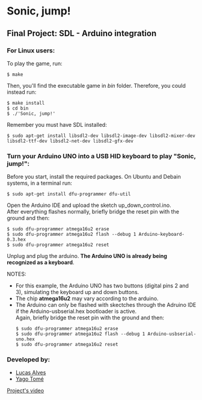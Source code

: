 # Sonic, jump!
## Final Project: SDL - Arduino integration

### For Linux users:

To play the game, run:
```
$ make
```

Then, you'll find the executable game in _bin_ folder. Therefore, you could instead run:
```
$ make install
$ cd bin
$ ./'Sonic, jump!'
```

Remember you must have SDL installed:
```
$ sudo apt-get install libsdl2-dev libsdl2-image-dev libsdl2-mixer-dev libsdl2-ttf-dev libsdl2-net-dev libsdl2-gfx-dev
```  

### Turn your Arduino UNO into a USB HID keyboard to play "Sonic, jump!":
Before you start, install the required packages. On Ubuntu and Debain systems, in a terminal run:
```
$ sudo apt-get install dfu-programmer dfu-util
```

Open the Arduino IDE and upload the sketch up_down_control.ino.  
After everything flashes normally, briefly bridge the reset pin with the ground and then:
```
$ sudo dfu-programmer atmega16u2 erase
$ sudo dfu-programmer atmega16u2 flash --debug 1 Arduino-keyboard-0.3.hex
$ sudo dfu-programmer atmega16u2 reset
```

Unplug and plug the arduino. **The Arduino UNO is already being recognized as a keyboard**.

NOTES:
* For this example, the Arduino UNO has two buttons (digital pins 2 and 3), simulating the keyboard up and down buttons.
* The chip **atmega16u2** may vary according to the arduino.
* The Arduino can only be flashed with skectches through the Adruino IDE if the Arduino-usbserial.hex bootloader is active.  
Again, briefly bridge the reset pin with the ground and then:
  ```
  $ sudo dfu-programmer atmega16u2 erase
  $ sudo dfu-programmer atmega16u2 flash --debug 1 Arduino-usbserial-uno.hex
  $ sudo dfu-programmer atmega16u2 reset
  ```
### Developed by:
* [Lucas Alves](https://github.com/lucascomp)
* [Yago Tomé](https://github.com/yagotome)

[Project's video](https://github.com/lucascomp/sonic-jump-arduino-sdl)
